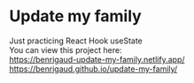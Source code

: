 # Update my family

Just practicing React Hook useState<br>
You can view this project here:<br>
https://benrigaud-update-my-family.netlify.app/ <br>
https://benrigaud.github.io/update-my-family/
